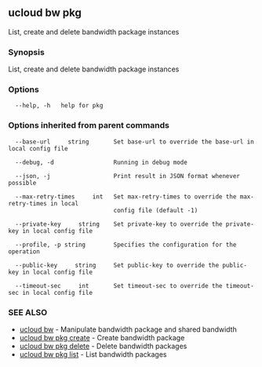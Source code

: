 

## ucloud bw pkg

List, create and delete bandwidth package instances

### Synopsis

List, create and delete bandwidth package instances

### Options

```
  --help, -h   help for pkg 

```

### Options inherited from parent commands

```
  --base-url     string       Set base-url to override the base-url in local config file 

  --debug, -d                 Running in debug mode 

  --json, -j                  Print result in JSON format whenever possible 

  --max-retry-times     int   Set max-retry-times to override the max-retry-times in local
                              config file (default -1) 

  --private-key     string    Set private-key to override the private-key in local config file 

  --profile, -p string        Specifies the configuration for the operation 

  --public-key     string     Set public-key to override the public-key in local config file 

  --timeout-sec     int       Set timeout-sec to override the timeout-sec in local config file 

```

### SEE ALSO

* [ucloud bw](developer/cli/cmd/ucloud/bw)	 - Manipulate bandwidth package and shared bandwidth
* [ucloud bw pkg create](developer/cli/cmd/ucloud/bw/pkg/create)	 - Create bandwidth package
* [ucloud bw pkg delete](developer/cli/cmd/ucloud/bw/pkg/delete)	 - Delete bandwidth packages
* [ucloud bw pkg list](developer/cli/cmd/ucloud/bw/pkg/list)	 - List bandwidth packages

